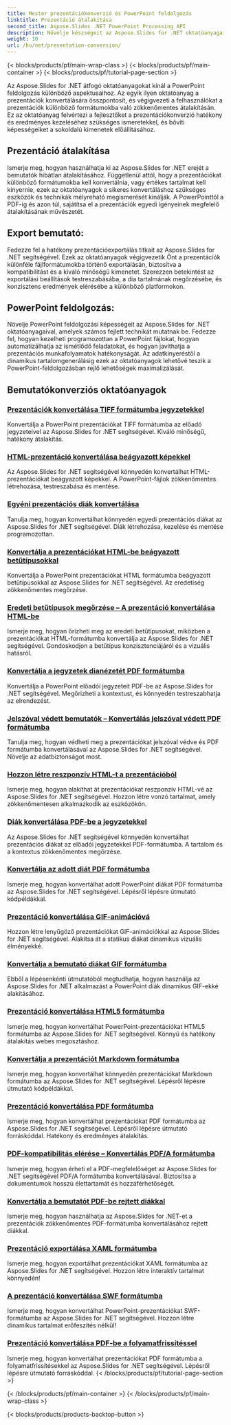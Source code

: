 ```yaml
---
title: Mester prezentációkonverzió és PowerPoint feldolgozás
linktitle: Prezentáció átalakítása
second_title: Aspose.Slides .NET PowerPoint Processing API
description: Növelje készségeit az Aspose.Slides for .NET oktatóanyagaival. Ismerje meg a prezentációkonverziót és a PowerPoint-feldolgozást lépésről lépésre. Változtassa át munkafolyamatát még ma!
weight: 10
url: /hu/net/presentation-conversion/
---
```


{< blocks/products/pf/main-wrap-class >}
{< blocks/products/pf/main-container >}
{< blocks/products/pf/tutorial-page-section >}


Az Aspose.Slides for .NET átfogó oktatóanyagokat kínál a PowerPoint feldolgozás különböző aspektusaihoz. Az egyik ilyen oktatóanyag a prezentációk konvertálására összpontosít, és végigvezeti a felhasználókat a prezentációk különböző formátumokba való zökkenőmentes átalakításán. Ez az oktatóanyag felvértezi a fejlesztőket a prezentációkonverzió hatékony és eredményes kezeléséhez szükséges ismeretekkel, és bővíti képességeiket a sokoldalú kimenetek előállításához.

## Prezentáció átalakítása 

Ismerje meg, hogyan használhatja ki az Aspose.Slides for .NET erejét a bemutatók hibátlan átalakításához. Függetlenül attól, hogy a prezentációkat különböző formátumokba kell konvertálnia, vagy értékes tartalmat kell kinyernie, ezek az oktatóanyagok a sikeres konvertáláshoz szükséges eszközök és technikák mélyreható megismerését kínálják. A PowerPointtól a PDF-ig és azon túl, sajátítsa el a prezentációk egyedi igényeinek megfelelő átalakításának művészetét.

## Export bemutató: 
Fedezze fel a hatékony prezentációexportálás titkait az Aspose.Slides for .NET segítségével. Ezek az oktatóanyagok végigvezetik Önt a prezentációk különféle fájlformátumokba történő exportálásán, biztosítva a kompatibilitást és a kiváló minőségű kimenetet. Szerezzen betekintést az exportálási beállítások testreszabásába, a dia tartalmának megőrzésébe, és konzisztens eredmények elérésébe a különböző platformokon.

## PowerPoint feldolgozás: 
Növelje PowerPoint feldolgozási képességeit az Aspose.Slides for .NET oktatóanyagaival, amelyek számos fejlett technikát mutatnak be. Fedezze fel, hogyan kezelheti programozottan a PowerPoint fájlokat, hogyan automatizálhatja az ismétlődő feladatokat, és hogyan javíthatja a prezentációs munkafolyamatok hatékonyságát. Az adatkinyeréstől a dinamikus tartalomgenerálásig ezek az oktatóanyagok lehetővé teszik a PowerPoint-feldolgozásban rejlő lehetőségek maximalizálását.


## Bemutatókonverziós oktatóanyagok
### [Prezentációk konvertálása TIFF formátumba jegyzetekkel](./converting-presentations-to-tiff-format-with-notes/)
Konvertálja a PowerPoint prezentációkat TIFF formátumba az előadó jegyzeteivel az Aspose.Slides for .NET segítségével. Kiváló minőségű, hatékony átalakítás.
### [HTML-prezentáció konvertálása beágyazott képekkel](./convert-html-presentation-with-embedded-images/)
Az Aspose.Slides for .NET segítségével könnyedén konvertálhat HTML-prezentációkat beágyazott képekkel. A PowerPoint-fájlok zökkenőmentes létrehozása, testreszabása és mentése.
### [Egyéni prezentációs diák konvertálása](./how-to-convert-individual-presentation-slides/)
Tanulja meg, hogyan konvertálhat könnyedén egyedi prezentációs diákat az Aspose.Slides for .NET segítségével. Diák létrehozása, kezelése és mentése programozottan.
### [Konvertálja a prezentációkat HTML-be beágyazott betűtípusokkal](./convert-presentations-to-html-with-embedded-fonts/)
Konvertálja a PowerPoint prezentációkat HTML formátumba beágyazott betűtípusokkal az Aspose.Slides for .NET segítségével. Az eredetiség zökkenőmentes megőrzése.
### [Eredeti betűtípusok megőrzése – A prezentáció konvertálása HTML-be](./preserving-original-fonts-convert-presentation-to-html/)
Ismerje meg, hogyan őrizheti meg az eredeti betűtípusokat, miközben a prezentációkat HTML-formátumba konvertálja az Aspose.Slides for .NET segítségével. Gondoskodjon a betűtípus konzisztenciájáról és a vizuális hatásról.
### [Konvertálja a jegyzetek dianézetét PDF formátumba](./convert-notes-slide-view-to-pdf-format/)
Konvertálja a PowerPoint előadói jegyzeteit PDF-be az Aspose.Slides for .NET segítségével. Megőrizheti a kontextust, és könnyedén testreszabhatja az elrendezést.
### [Jelszóval védett bemutatók – Konvertálás jelszóval védett PDF formátumba](./password-protect-presentations-convert-to-password-protected-pdf/)
Tanulja meg, hogyan védheti meg a prezentációkat jelszóval védve és PDF formátumba konvertálásával az Aspose.Slides for .NET segítségével. Növelje az adatbiztonságot most.
### [Hozzon létre reszponzív HTML-t a prezentációból](./create-responsive-html-from-presentation/)
Ismerje meg, hogyan alakíthat át prezentációkat reszponzív HTML-vé az Aspose.Slides for .NET segítségével. Hozzon létre vonzó tartalmat, amely zökkenőmentesen alkalmazkodik az eszközökön.
### [Diák konvertálása PDF-be a jegyzetekkel](./convert-slides-to-pdf-with-notes/)
Az Aspose.Slides for .NET segítségével könnyedén konvertálhat prezentációs diákat az előadói jegyzetekkel PDF-formátumba. A tartalom és a kontextus zökkenőmentes megőrzése.
### [Konvertálja az adott diát PDF formátumba](./convert-specific-slide-to-pdf-format/)
Ismerje meg, hogyan konvertálhat adott PowerPoint diákat PDF formátumba az Aspose.Slides for .NET segítségével. Lépésről lépésre útmutató kódpéldákkal.
### [Prezentáció konvertálása GIF-animációvá](./convert-presentation-to-gif-animation/)
Hozzon létre lenyűgöző prezentációkat GIF-animációkkal az Aspose.Slides for .NET segítségével. Alakítsa át a statikus diákat dinamikus vizuális élményekké.
### [Konvertálja a bemutató diákat GIF formátumba](./convert-presentation-slides-to-gif-format/)
Ebből a lépésenkénti útmutatóból megtudhatja, hogyan használja az Aspose.Slides for .NET alkalmazást a PowerPoint diák dinamikus GIF-ekké alakításához.
### [Prezentáció konvertálása HTML5 formátumba](./convert-presentation-to-html5-format/)
Ismerje meg, hogyan konvertálhat PowerPoint-prezentációkat HTML5 formátumba az Aspose.Slides for .NET segítségével. Könnyű és hatékony átalakítás webes megosztáshoz.
### [Konvertálja a prezentációt Markdown formátumba](./convert-presentation-to-markdown-format/)
Ismerje meg, hogyan konvertálhat könnyedén prezentációkat Markdown formátumba az Aspose.Slides for .NET segítségével. Lépésről lépésre útmutató kódpéldákkal.
### [Prezentáció konvertálása PDF formátumba](./convert-presentation-to-pdf-format/)
Ismerje meg, hogyan konvertálhat prezentációkat PDF formátumba az Aspose.Slides for .NET segítségével. Lépésről lépésre útmutató forráskóddal. Hatékony és eredményes átalakítás.
### [PDF-kompatibilitás elérése – Konvertálás PDF/A formátumba](./achieving-pdf-compliance-convert-to-pdf-a-format/)
Ismerje meg, hogyan érheti el a PDF-megfelelőséget az Aspose.Slides for .NET segítségével PDF/A formátumba konvertálásával. Biztosítsa a dokumentumok hosszú élettartamát és hozzáférhetőségét.
### [Konvertálja a bemutatót PDF-be rejtett diákkal](./convert-presentation-to-pdf-with-hidden-slides/)
Ismerje meg, hogyan használhatja az Aspose.Slides for .NET-et a prezentációk zökkenőmentes PDF-formátumba konvertálásához rejtett diákkal.
### [Prezentáció exportálása XAML formátumba](./export-presentation-to-xaml-format/)
Ismerje meg, hogyan exportálhat prezentációkat XAML formátumba az Aspose.Slides for .NET segítségével. Hozzon létre interaktív tartalmat könnyedén!
### [A prezentáció konvertálása SWF formátumba](./convert-presentation-to-swf-format/)
Ismerje meg, hogyan konvertálhat PowerPoint-prezentációkat SWF-formátumba az Aspose.Slides for .NET segítségével. Hozzon létre dinamikus tartalmat erőfeszítés nélkül!
### [Prezentáció konvertálása PDF-be a folyamatfrissítéssel](./convert-presentation-to-pdf-with-progress-update/)
Ismerje meg, hogyan konvertálhat prezentációkat PDF formátumba a folyamatfrissítésekkel az Aspose.Slides for .NET segítségével. Lépésről lépésre útmutató forráskóddal.
{< /blocks/products/pf/tutorial-page-section >}

{< /blocks/products/pf/main-container >}
{< /blocks/products/pf/main-wrap-class >}

{< blocks/products/products-backtop-button >}
